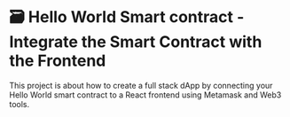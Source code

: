 # 🗃 Hello World Smart contract - Integrate the Smart Contract with the Frontend
This project is about how to create a full stack dApp by connecting your Hello World smart contract to a React frontend using Metamask and Web3 tools.

